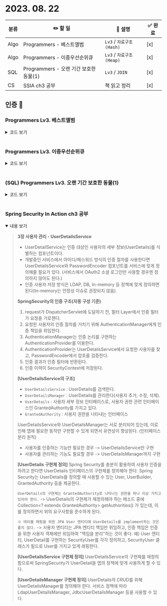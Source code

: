 # 2023. 08. 22 

|분류|✏️ 할 일|💭 설명|✅ 완료 |
|-|-|-|-|
| Algo | Programmers - 베스트앨범 | `Lv3` / `자료구조(Hash)` |[x]|
| Algo | Programmers - 이중우선순위큐 | `Lv3` / `자료구조(Heap)` |[x]|
| SQL | Programmers - 오랜 기간 보호한 동물(1) | `Lv3` / `JOIN` | [x] |
| CS | SSIA ch3 공부 | 책 읽고 정리 | [x] |

## 인증 📸

### Programmers Lv3. 베스트앨범
<details close>
  <summary> 코드 보기 </summary>
  <img src="https://i.imgur.com/jHzezPP.png">
  <p>
    HashMap과 PQ를 사용하여 구현
  </p>
</details>
<br/>

### Programmers Lv3. 이중우선순위큐
<details close>
  <summary> 코드 보기 </summary>
  <img src="https://i.imgur.com/UfQ62ll.png">
  <p>
    TreeMap을 사용해 구현
  </p>
</details>
<br/>

### (SQL) Programmers Lv3. 오랜 기간 보호한 동물(1)
<details close>
  <summary> 코드 보기 </summary>
  <img src="https://i.imgur.com/VpvXrqK.png">
  <p>
    HashMap과 PQ를 사용하여 구현
  </p>
</details>
<br/>

### Spring Security In Action ch3 공부
<details open>
  <summary> 내용 보기 </summary>
  <blockquote>
  <p>

**3장 사용자 관리 - UserDetailsService**

- UserDetailService는 인증 대상인 사용자의 세부 정보(UserDetails)를 식별하는 컴포넌트이다.
- 개발중인 서비스에서 아이디/패스워드 방식의 인증 절차를 사용한다면 UserDetailsService와 PasswordEncoder 컴포넌트를 서비스에 맞게 정의해줄 필요가 있다. (서비스에서 OAuth2 소셜 로그인만 사용할 경우엔 정의하지 않아도 된다.)
- 인증 사용자 저장 방식은 LDAP, DB, In-memory 등 정책에 맞게 정의하면 된다(In-memory는 안정성 이슈로 권장되지 않음).

**SpringSecurity의 인증 구조(자동 구성 기준)**
1. request가 DispatcherServlet에 도달하기 전, 필터 Layer에서 인증 필터가 요청을 가로챈다.
2. 요청한 사용자의 인증 절차를 거치기 위해 AuthenticationManager에게 인증 책임을 위임한다.
3. AuthenticationManager는 인증 논리를 구현하는 AuthenticationProvider를 이용한다.
4. AuthenticationProvider는 UserDetailsService에서 요청한 사용자를 찾고, PasswordEncoder에서 암호를 검증한다.
5. 인증 결과가 인증 필터에 반환된다.
6. 인증 이력이 SecurityContext에 저장된다.

**[UserDetailsService의 구조]**
- `UserDetailsService` : UserDetails를 검색한다.
- `UserDetailsManager` : UserDetails를 관리한다(사용자 추가, 수정, 삭제).
- `UserDetails` : 사용자 세부 정보 인터페이스로, 사용자 권한 관련 인터페이스인 GrantedAuthority를 가지고 있다.
- `GrantedAuthority` : 사용자 권한을 나타내는 인터페이스

UserDetailsService와 UserDetailsManager는 서로 분리되어 있는데, 이로 인해 앱에 필요한 동작만 구현할 수 있게 되면서 유연성이 향상된다. (인터페이스 분리 원칙)
- 사용자를 인증하는 기능만 필요한 경우 -> UserDetailsService만 구현
- 사용자를 관리하는 기능도 필요할 경우 -> UserDetailsManager까지 구현

**[UserDetails 구현체 정의]**
Spring Security를 충분히 활용하여 사용자 인증을 하려고 한다면 UserDetails 인터페이스의 구현체를 정의해야 한다.
Spring Security는 UserDetails를 정의할 때 사용할 수 있는 User, UserBuilder, GrantedAuthority 등을 제공한다.

`UserDetails의 구현체는 GrantedAuthority로 나타나는 권한을 하나 이상 가지고 있어야 한다.`
 -> UserDetails의 구현체가 재정의해야 하는 메소드 중에 Collection<? extends GrantedAuthority> getAuthorities() 가 있는데, 이를 정의하면서 위의 요구사항을 준수하게 된다.

`※ 테이블 매핑을 위한 JPA User 엔티티에 UserDetails를 implement하는 것은 좋지 않다.`
-> 사용자 엔티티는 JPA 엔티티 책임만 위임하고, 인증 책임은 인증을 위한 사용자 객체에만 위임하여 "책임을 분리"하는 것이 좋다. 
예) User 엔티티, UserDetail를 구현하는 SecurityUser를 각각 정의하고, SecurityUser 클래스가 필드로 User를 가지고 있게 래핑한다.

**[UserDetailsService 구현체 정의]**
UserDetailsService의 구현체를 재정의함으로써 SpringSecurity가 UserDetail을 앱의 정책에 맞게 사용하게 할 수 있다.

**[UserDetailsManager 구현체 정의]**
UserDetails의 CRUD를 위해 UserDetailsManager를 정의해야 한다. 
서비스 정책에 따라 LdapUserDetailsManager, JdbcUserDetailsManager 등을 사용할 수 있다.
<br/>
</p>
  </blockquote>
</details>